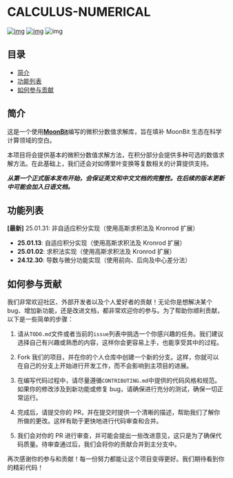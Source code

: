 # CALCULUS-NUMERICAL

[![img](https://img.shields.io/badge/Maintainer-KCN--judu-pink)](https://github.com/KCN-judu) [![img](https://img.shields.io/badge/License-MIT-blue)](https://github.com/moonbit-community/calculus-numerical/blob/main/LICENSE) ![img](https://img.shields.io/badge/State-active-success)

## 目录

- [简介](#简介)
- [功能列表](#功能列表)
- [如何参与贡献](#如何参与贡献)

## 简介

这是一个使用[**MoonBit**](https://www.moonbitlang.cn)编写的微积分数值求解库，旨在填补 MoonBit 生态在科学计算领域的空白。

本项目将会提供基本的微积分数值求解方法，在积分部分会提供多种可选的数值求解方法。在此基础上，我们还会对如傅里叶变换等复数相关的计算提供支持。

**_从第一个正式版本发布开始，会保证英文和中文文档的完整性。在后续的版本更新中可能会加入日语文档。_**

## 功能列表

**[最新]** 25.01.31: 非自适应积分实现（使用高斯求积法及 Kronrod 扩展）

- **25.01.13**: 自适应积分实现（使用高斯求积法及 Kronrod 扩展）
- **25.01.02**: 求积法实现（使用高斯求积法及 Kronrod 扩展）
- **24.12.30**: 导数与微分功能实现（使用前向、后向及中心差分法）

## 如何参与贡献

我们非常欢迎社区、外部开发者以及个人爱好者的贡献！无论你是想解决某个 bug、增加新功能，还是改进文档，都非常欢迎你的参与。为了帮助你顺利贡献，以下是一些简单的步骤：

1. 请从`TODO.md`文件或者当前的`issue`列表中挑选一个你感兴趣的任务。我们建议选择自己有兴趣或熟悉的内容，这样你会更容易上手，也能享受其中的过程。

2. Fork 我们的项目，并在你的个人仓库中创建一个新的分支。这样，你就可以在自己的分支上开始进行开发工作，而不会影响到主项目的进展。

3. 在编写代码过程中，请尽量遵循`CONTRIBUTING.md`中提供的代码风格和规范。如果你的修改涉及到新功能或修复 bug，请确保进行充分的测试，确保一切正常运行。

4. 完成后，请提交你的 PR，并在提交时提供一个清晰的描述，帮助我们了解你所做的更改。这样有助于更快地进行代码审查和合并。

5. 我们会对你的 PR 进行审查，并可能会提出一些改进意见，这只是为了确保代码质量。待审查通过后，我们会将你的贡献合并到主分支中。

再次感谢你的参与和贡献！每一份努力都能让这个项目变得更好。我们期待看到你的精彩代码！

